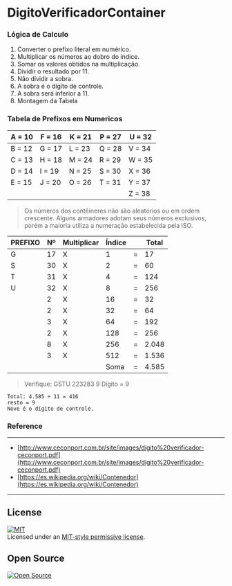 # DigitoVerificadorContainer

### Lógica de Calculo

1. Converter o prefixo literal em numérico.
2. Multiplicar os números ao dobro do índice.
3. Somar os valores obtidos na multiplicação.
4. Dividir o resultado por 11.
5. Não dividir a sobra.
6. A sobra é o dígito de controle.
7. A sobra será inferior a 11.
8. Montagem da Tabela


### Tabela de Prefixos em Numericos

| A = 10  | F = 16 | K = 21 | P = 27 | U = 32 |
| --------|--------|--------|--------|--------|
| B = 12  | G = 17 | L = 23 | Q = 28 | V = 34 |
| C = 13  | H = 18 | M = 24 | R = 29 | W = 35 |
| D = 14  | I = 19 | N = 25 | S = 30 | X = 36 |
| E = 15  | J = 20 | O = 26 | T = 31 | Y = 37 |
|         |        |        |        | Z = 38 |

> Os números dos contêineres não são
> aleatórios ou em ordem crescente. Alguns
> armadores adotam seus números exclusivos,
> porém a maioria utiliza a numeração
> estabelecida pela ISO.

| PREFIXO | Nº | Multiplicar | Índice |   | Total |
|---------|----|-------------|--------|---|-------|
|    G    | 17 |      X      |    1   | = | 17    |
|    S    | 30 |      X      |    2   | = | 60    |
|    T    | 31 |      X      |    4   | = | 124   |
|    U    | 32 |      X      |    8   | = | 256   |
|         | 2  |      X      |   16   | = | 32    |
|         | 2  |      X      |   32   | = | 64    |
|         | 3  |      X      |   64   | = | 192   |
|         | 2  |      X      |  128   | = | 256   |
|         | 8  |      X      |  256   | = | 2.048 |
|         | 3  |      X      |  512   | = | 1.536 |
|         |    |             |  Soma  | = | 4.585 |

> Verifique: GSTU 223283 9
> Dígito = 9 

```
Total: 4.585 ÷ 11 = 416
resto = 9
Nove é o dígito de controle.
```
### Reference
-------------   

* [http://www.ceconport.com.br/site/images/digito%20verificador-ceconport.pdf](http://www.ceconport.com.br/site/images/digito%20verificador-ceconport.pdf)
* [https://es.wikipedia.org/wiki/Contenedor](https://es.wikipedia.org/wiki/Contenedor)

---

License
-------
[![MIT][0]][1]   
Licensed under an [MIT-style permissive license][0].   

Open Source
-----------
[![Open Source][2]][3]

[0]: https://raw.githubusercontent.com/fabianogoes/Fico/master/src/main/resources/static/img/mit-license.png
[1]: https://raw.githubusercontent.com/fabianogoes/Fico/master/LICENSE
[2]: https://raw.githubusercontent.com/fabianogoes/Fico/master/src/main/resources/static/img/opensource-iniciative.png
[3]: https://en.wikipedia.org/wiki/Open_Source_Initiative


